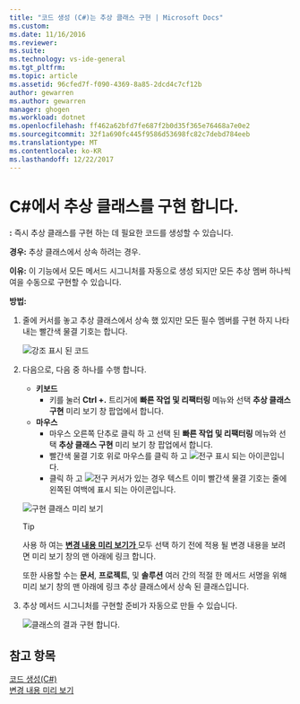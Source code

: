```yaml
---
title: "코드 생성 (C#)는 추상 클래스 구현 | Microsoft Docs"
ms.custom: 
ms.date: 11/16/2016
ms.reviewer: 
ms.suite: 
ms.technology: vs-ide-general
ms.tgt_pltfrm: 
ms.topic: article
ms.assetid: 96cfed7f-f090-4369-8a85-2dcd4c7cf12b
author: gewarren
ms.author: gewarren
manager: ghogen
ms.workload: dotnet
ms.openlocfilehash: ff462a62bfd7fe687f2b0d35f365e76468a7e0e2
ms.sourcegitcommit: 32f1a690fc445f9586d53698fc82c7debd784eeb
ms.translationtype: MT
ms.contentlocale: ko-KR
ms.lasthandoff: 12/22/2017
---
```

# <a name="implement-an-abstract-class-in-c"></a>C#에서 추상 클래스를 구현 합니다. #
**:** 즉시 추상 클래스를 구현 하는 데 필요한 코드를 생성할 수 있습니다. 

**경우:** 추상 클래스에서 상속 하려는 경우.  

**이유:** 이 기능에서 모든 메서드 시그니처를 자동으로 생성 되지만 모든 추상 멤버 하나씩 여을 수동으로 구현할 수 있습니다. 

**방법:**

1. 줄에 커서를 놓고 추상 클래스에서 상속 했 있지만 모든 필수 멤버를 구현 하지 나타내는 빨간색 물결 기호는 합니다.

   ![강조 표시 된 코드](media/abstract_highlight.png)

1. 다음으로, 다음 중 하나를 수행 합니다.
   * **키보드**
     * 키를 눌러 **Ctrl +.** 트리거에 **빠른 작업 및 리팩터링** 메뉴와 선택 **추상 클래스 구현** 미리 보기 창 팝업에서 합니다.
   * **마우스**
     * 마우스 오른쪽 단추로 클릭 하 고 선택 된 **빠른 작업 및 리팩터링** 메뉴와 선택 **추상 클래스 구현** 미리 보기 창 팝업에서 합니다.
     * 빨간색 물결 기호 위로 마우스를 클릭 하 고 ![전구](media/bulb.png) 표시 되는 아이콘입니다.
     * 클릭 하 고 ![전구](media/bulb.png) 커서가 있는 경우 텍스트 이미 빨간색 물결 기호는 줄에 왼쪽된 여백에 표시 되는 아이콘입니다.

   ![구현 클래스 미리 보기](media/abstract_preview.png)

   >[!TIP]
   >사용 하 여는 [ **변경 내용 미리 보기가** ](../../ide/preview-changes.md) 모두 선택 하기 전에 적용 될 변경 내용을 보려면 미리 보기 창의 맨 아래에 링크 합니다.
   >
   >또한 사용할 수는 **문서**, **프로젝트**, 및 **솔루션** 여러 간의 적절 한 메서드 서명을 위해 미리 보기 창의 맨 아래에 링크 추상 클래스에서 상속 된 클래스입니다.

1. 추상 메서드 시그니처를 구현할 준비가 자동으로 만들 수 있습니다.

   ![클래스의 결과 구현 합니다.](media/abstract_result.png)

## <a name="see-also"></a>참고 항목  
[코드 생성(C#)](../code-generation-csharp.md)  
[변경 내용 미리 보기](../../ide/preview-changes.md)

